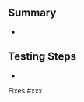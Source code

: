 <!-- Don't forget to update the PR title to concisely describe the proposed changes -->

## Summary
* 

## Testing Steps
* 

<!-- Link to all bugs that this PR fixes, one link per line -->
<!-- If there is no related issue, please create one and link it here before submitting the PR -->

Fixes #xxx

